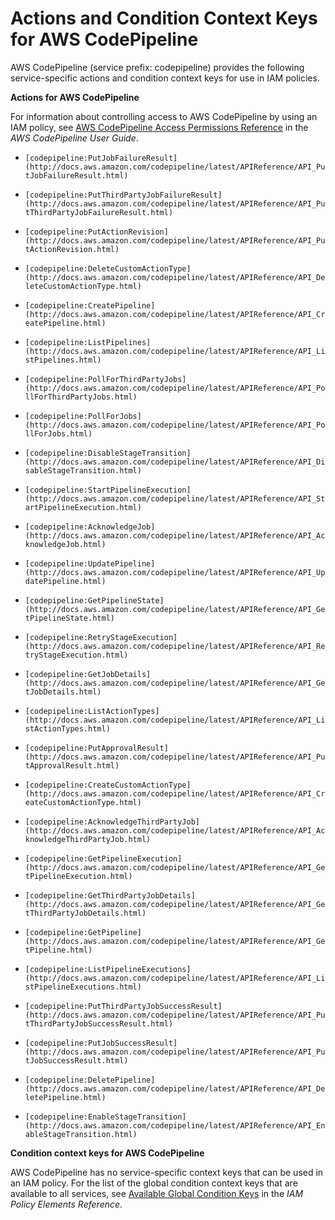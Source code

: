 # Actions and Condition Context Keys for AWS CodePipeline<a name="list_codepipeline"></a>

AWS CodePipeline \(service prefix: codepipeline\) provides the following service\-specific actions and condition context keys for use in IAM policies\.

**Actions for AWS CodePipeline**

For information about controlling access to AWS CodePipeline by using an IAM policy, see [AWS CodePipeline Access Permissions Reference](http://docs.aws.amazon.com/codepipeline/latest/userguide/access-permissions.html) in the *AWS CodePipeline User Guide*\.

+ `[codepipeline:PutJobFailureResult](http://docs.aws.amazon.com/codepipeline/latest/APIReference/API_PutJobFailureResult.html)`

+ `[codepipeline:PutThirdPartyJobFailureResult](http://docs.aws.amazon.com/codepipeline/latest/APIReference/API_PutThirdPartyJobFailureResult.html)`

+ `[codepipeline:PutActionRevision](http://docs.aws.amazon.com/codepipeline/latest/APIReference/API_PutActionRevision.html)`

+ `[codepipeline:DeleteCustomActionType](http://docs.aws.amazon.com/codepipeline/latest/APIReference/API_DeleteCustomActionType.html)`

+ `[codepipeline:CreatePipeline](http://docs.aws.amazon.com/codepipeline/latest/APIReference/API_CreatePipeline.html)`

+ `[codepipeline:ListPipelines](http://docs.aws.amazon.com/codepipeline/latest/APIReference/API_ListPipelines.html)`

+ `[codepipeline:PollForThirdPartyJobs](http://docs.aws.amazon.com/codepipeline/latest/APIReference/API_PollForThirdPartyJobs.html)`

+ `[codepipeline:PollForJobs](http://docs.aws.amazon.com/codepipeline/latest/APIReference/API_PollForJobs.html)`

+ `[codepipeline:DisableStageTransition](http://docs.aws.amazon.com/codepipeline/latest/APIReference/API_DisableStageTransition.html)`

+ `[codepipeline:StartPipelineExecution](http://docs.aws.amazon.com/codepipeline/latest/APIReference/API_StartPipelineExecution.html)`

+ `[codepipeline:AcknowledgeJob](http://docs.aws.amazon.com/codepipeline/latest/APIReference/API_AcknowledgeJob.html)`

+ `[codepipeline:UpdatePipeline](http://docs.aws.amazon.com/codepipeline/latest/APIReference/API_UpdatePipeline.html)`

+ `[codepipeline:GetPipelineState](http://docs.aws.amazon.com/codepipeline/latest/APIReference/API_GetPipelineState.html)`

+ `[codepipeline:RetryStageExecution](http://docs.aws.amazon.com/codepipeline/latest/APIReference/API_RetryStageExecution.html)`

+ `[codepipeline:GetJobDetails](http://docs.aws.amazon.com/codepipeline/latest/APIReference/API_GetJobDetails.html)`

+ `[codepipeline:ListActionTypes](http://docs.aws.amazon.com/codepipeline/latest/APIReference/API_ListActionTypes.html)`

+ `[codepipeline:PutApprovalResult](http://docs.aws.amazon.com/codepipeline/latest/APIReference/API_PutApprovalResult.html)`

+ `[codepipeline:CreateCustomActionType](http://docs.aws.amazon.com/codepipeline/latest/APIReference/API_CreateCustomActionType.html)`

+ `[codepipeline:AcknowledgeThirdPartyJob](http://docs.aws.amazon.com/codepipeline/latest/APIReference/API_AcknowledgeThirdPartyJob.html)`

+ `[codepipeline:GetPipelineExecution](http://docs.aws.amazon.com/codepipeline/latest/APIReference/API_GetPipelineExecution.html)`

+ `[codepipeline:GetThirdPartyJobDetails](http://docs.aws.amazon.com/codepipeline/latest/APIReference/API_GetThirdPartyJobDetails.html)`

+ `[codepipeline:GetPipeline](http://docs.aws.amazon.com/codepipeline/latest/APIReference/API_GetPipeline.html)`

+ `[codepipeline:ListPipelineExecutions](http://docs.aws.amazon.com/codepipeline/latest/APIReference/API_ListPipelineExecutions.html)`

+ `[codepipeline:PutThirdPartyJobSuccessResult](http://docs.aws.amazon.com/codepipeline/latest/APIReference/API_PutThirdPartyJobSuccessResult.html)`

+ `[codepipeline:PutJobSuccessResult](http://docs.aws.amazon.com/codepipeline/latest/APIReference/API_PutJobSuccessResult.html)`

+ `[codepipeline:DeletePipeline](http://docs.aws.amazon.com/codepipeline/latest/APIReference/API_DeletePipeline.html)`

+ `[codepipeline:EnableStageTransition](http://docs.aws.amazon.com/codepipeline/latest/APIReference/API_EnableStageTransition.html)`

**Condition context keys for AWS CodePipeline**

AWS CodePipeline has no service\-specific context keys that can be used in an IAM policy\. For the list of the global condition context keys that are available to all services, see [Available Global Condition Keys](reference_policies_condition-keys.md#AvailableKeys) in the *IAM Policy Elements Reference*\.